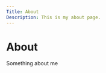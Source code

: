 ```yaml
---
Title: About
Description: This is my about page.
---
```


About
=================

Something about me
